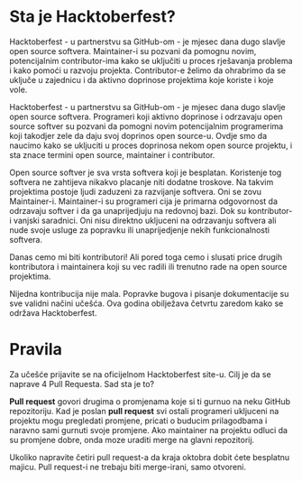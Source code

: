 # Sta je Hacktoberfest?

Hacktoberfest - u partnerstvu sa GitHub-om - je mjesec dana dugo slavlje open source softvera. Maintainer-i su pozvani da pomognu novim, potencijalnim contributor-ima kako se uključiti u proces rješavanja problema i kako pomoći u razvoju projekta. Contributor-e želimo da ohrabrimo da se uključe u zajednicu i da aktivno doprinose projektima koje koriste i koje vole.

Hacktoberfest - u partnerstvu sa GitHub-om - je mjesec dana dugo slavlje open source softvera. Programeri koji aktivno doprinose i odrzavaju open source softver su pozvani da pomogni novim potencijalnim programerima koji takodjer zele da daju svoj doprinos open source-u. Ovdje smo da naucimo kako se ukljuciti u proces doprinosa nekom open source projektu, i sta znace termini open source, maintainer i contributor.

Open source softver je sva vrsta softvera koji je besplatan. Koristenje tog softvera ne zahtijeva nikakvo placanje niti dodatne troskove. Na takvim projektima postoje ljudi zaduzeni za razvijanje softvera. Oni se zovu Maintainer-i. Maintainer-i su programeri cija je primarna odgovornost da odrzavaju softver i da ga unaprijedjuju na redovnoj bazi. Dok su kontributor-i vanjski saradnici. Oni nisu direktno ukljuceni na odrzavanju softvera ali nude svoje usluge za popravku ili unaprijedjenje nekih funkcionalnosti softvera.

Danas cemo mi biti kontributori! Ali pored toga cemo i slusati price drugih kontributora i maintainera koji su vec radili ili trenutno rade na open source projektima.

Nijedna kontribucija nije mala. Popravke bugova i pisanje dokumentacije su sve validni načini učešća. Ova godina obilježava četvrtu zaredom kako se održava Hacktoberfest.

# Pravila

Za učešće prijavite se na oficijelnom Hacktoberfest site-u. Cilj je da se naprave 4 Pull Requesta. Sad sta je to?

**Pull request** govori drugima o promjenama koje si ti gurnuo na neku GitHub repozitoriju. Kad je poslan **pull request** svi ostali programeri ukljuceni na projektu mogu pregledati promjene, pricati o buducim prilagodbama i naravno sami gurnuti svoje promjene. Ako maintainer na projektu odluci da su promjene dobre, onda moze uraditi merge na glavni repozitorij.

Ukoliko napravite četiri pull request-a da kraja oktobra dobit ćete besplatnu majicu. Pull request-i ne trebaju biti merge-irani, samo otvoreni.

